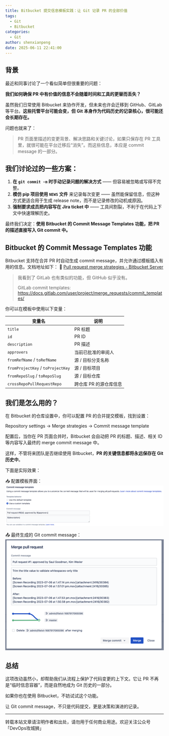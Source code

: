 ```yaml
---
title: Bitbucket 提交信息模板实践：让 Git 记录 PR 的全部价值
tags:
  - Git
  - Bitbucket
categories:
  - Git
author: shenxianpeng
date: 2025-06-11 22:41:00
---
```


## 背景

最近和同事讨论了一个看似简单但很重要的问题：

**我们如何确保 PR 中有价值的信息不会随着时间和工具的更替而丢失？**

虽然我们日常使用 Bitbucket 来协作开发，但未来也许会迁移到 GitHub、GitLab 等平台。**这些托管平台可能会变，但 Git 本身作为代码历史的记录核心，很可能还会长期存在。**

问题也就来了：

> PR 页面里描述的变更背景、解决思路和关键讨论，如果只保存在 PR 工具里，就很可能在平台迁移后“消失”。而这些信息，本应是 commit message 的一部分。

## 我们讨论过的一些方案：

1. **在 `git commit -m` 时手动记录问题的解决方式** —— 但容易被忽略或写得不完整。
2. **模仿 pip 项目使用 `NEWS` 文件** 来记录每次变更 —— 虽然能保留信息，但这种方式更适合用于生成 release note，而不是记录修改的动机或原因。
3. **强制要求成员把内容写在 Jira ticket 中** —— 工具间割裂，不利于在代码上下文中快速理解历史。

最终我们决定：**使用 Bitbucket 的 Commit Message Templates 功能，把 PR 的描述直接写入 Git commit 中。**

<!--more-->

## Bitbucket 的 Commit Message Templates 功能

Bitbucket 支持在合并 PR 时自动生成 commit message，并允许通过模板插入有用的信息。文档地址如下：
🔗 [Pull request merge strategies - Bitbucket Server](https://confluence.atlassian.com/bitbucketserver0819/pull-request-merge-strategies-1416826109.html)


> 我看到了 GitLab 也有类似的功能，但 GitHub 似乎没有。
>
> GitLab commit templates: https://docs.gitlab.com/user/project/merge_requests/commit_templates/

你可以在模板中使用以下变量：

| 变量名                             | 说明          |
| --------------------------------- | ------------- |
| `title`                           | PR 标题       |
| `id`                              | PR ID         |
| `description`                     | PR 描述       |
| `approvers`                       | 当前已批准的审阅人 |
| `fromRefName` / `toRefName`       | 源 / 目标分支名称  |
| `fromProjectKey` / `toProjectKey` | 源 / 目标项目      |
| `fromRepoSlug` / `toRepoSlug`     | 源 / 目标仓库      |
| `crossRepoPullRequestRepo`        | 跨仓库 PR 的源仓库信息 |

## 我们是怎么用的？

在 Bitbucket 的仓库设置中，你可以配置 PR 的合并提交模板，找到设置：

Repository settings -> Merge strategies -> Commit message template

配置后，当你在 PR 页面合并时，Bitbucket 会自动把 PR 的标题、描述、相关 ID 等内容写入最终的 merge commit message 中。

这样，不管将来团队是否继续使用 Bitbucket，**PR 的关键信息都将永远保存在 Git 历史中**。

下面是实际效果：

📥 配置模板界面：
![Bitbucket 模板配置界面](commit-message-template/bb-template.png)

📤 最终生成的 Git commit message：
![最终合并 commit 的样子](commit-message-template/bb-result.png)

## 总结

这项改动虽然小，却帮助我们从流程上保护了代码变更的上下文。它让 PR 不再是“临时信息容器”，而是自然地成为 Git 历史的一部分。

如果你也在使用 Bitbucket，不妨试试这个功能。

让 Git commit message，不只是代码提交，更是决策和演进的记录。

---

转载本站文章请注明作者和出处，请勿用于任何商业用途。欢迎关注公众号「DevOps攻城狮」

